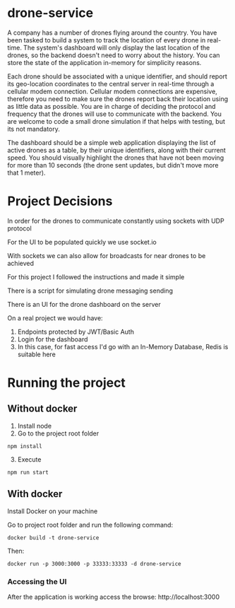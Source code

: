 # drone-service

A company has a number of drones flying around the country. You have been tasked to build a system to track the location of every drone in real-time. The system's dashboard will only display the last location of the drones, so the backend doesn't need to worry about the history. You can store the state of the application in-memory for simplicity reasons.

Each drone should be associated with a unique identifier, and should report its geo-location coordinates to the central server in real-time through a cellular modem connection. Cellular modem connections are expensive, therefore you need to make sure the drones report back their location using as little data as possible. You are in charge of deciding the protocol and frequency that the drones will use to communicate with the backend. You are welcome to code a small drone simulation if that helps with testing, but its not mandatory.

The dashboard should be a simple web application displaying the list of active drones as a table, by their unique identifiers, along with their current speed. You should visually highlight the drones that have not been moving for more than 10 seconds (the drone sent updates, but didn't move more that 1 meter).

# Project Decisions

In order for the drones to communicate constantly using sockets with UDP protocol

For the UI to be populated quickly we use socket.io 

With sockets we can also allow for broadcasts for near drones to be achieved

For this project I followed the instructions and made it simple

There is a script for simulating drone messaging sending

There is an UI for the drone dashboard on the server

On a real project we would have:

1. Endpoints protected by JWT/Basic Auth
2. Login for the dashboard
3. In this case, for fast access I'd go with an In-Memory Database, Redis is suitable here

# Running the project

## Without docker

1. Install node
2. Go to the project root folder

```shell script
npm install
```

3. Execute

```shell script
npm run start
```

## With docker

Install Docker on your machine

Go to project root folder and run the following command:

```shell script
docker build -t drone-service
```

Then:

```shell script
docker run -p 3000:3000 -p 33333:33333 -d drone-service
```

### Accessing the UI

After the application is working access the browse: http://localhost:3000

